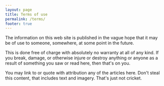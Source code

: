 ```yaml
---
layout: page
title: Terms of use
permalink: /terms/
footer: true
---
```

The information on this web site is published in the vague hope that it may be of use to someone, somewhere, at some point in the future.

This is done free of charge with absolutely no warranty at all of any kind.  If you break, damage, or otherwise injure or destroy anything or anyone as a result of something you saw or read here, then that's on you.

You may link to or quote with attribution any of the articles here.  Don't steal this content, that includes text and imagery.  That's just not cricket.

